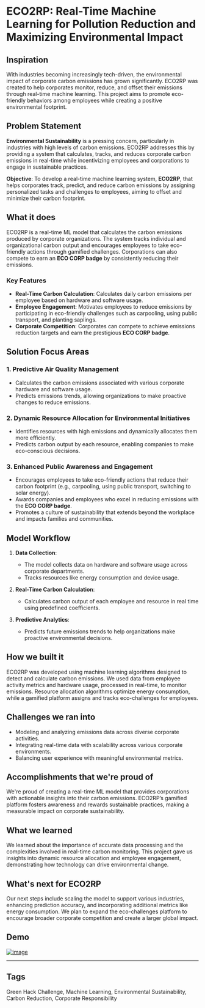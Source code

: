 # ECO2RP: Real-Time Machine Learning for Pollution Reduction and Maximizing Environmental Impact

## Inspiration
With industries becoming increasingly tech-driven, the environmental impact of corporate carbon emissions has grown significantly. ECO2RP was created to help corporates monitor, reduce, and offset their emissions through real-time machine learning. This project aims to promote eco-friendly behaviors among employees while creating a positive environmental footprint.

## Problem Statement
**Environmental Sustainability** is a pressing concern, particularly in industries with high levels of carbon emissions. ECO2RP addresses this by providing a system that calculates, tracks, and reduces corporate carbon emissions in real-time while incentivizing employees and corporations to engage in sustainable practices.

**Objective**: To develop a real-time machine learning system, **ECO2RP**, that helps corporates track, predict, and reduce carbon emissions by assigning personalized tasks and challenges to employees, aiming to offset and minimize their carbon footprint.

## What it does
ECO2RP is a real-time ML model that calculates the carbon emissions produced by corporate organizations. The system tracks individual and organizational carbon output and encourages employees to take eco-friendly actions through gamified challenges. Corporations can also compete to earn an **ECO CORP badge** by consistently reducing their emissions.

### Key Features
- **Real-Time Carbon Calculation**: Calculates daily carbon emissions per employee based on hardware and software usage.
- **Employee Engagement**: Motivates employees to reduce emissions by participating in eco-friendly challenges such as carpooling, using public transport, and planting saplings.
- **Corporate Competition**: Corporates can compete to achieve emissions reduction targets and earn the prestigious **ECO CORP badge**.

## Solution Focus Areas

### 1. Predictive Air Quality Management
- Calculates the carbon emissions associated with various corporate hardware and software usage.
- Predicts emissions trends, allowing organizations to make proactive changes to reduce emissions.

### 2. Dynamic Resource Allocation for Environmental Initiatives
- Identifies resources with high emissions and dynamically allocates them more efficiently.
- Predicts carbon output by each resource, enabling companies to make eco-conscious decisions.

### 3. Enhanced Public Awareness and Engagement
- Encourages employees to take eco-friendly actions that reduce their carbon footprint (e.g., carpooling, using public transport, switching to solar energy).
- Awards companies and employees who excel in reducing emissions with the **ECO CORP badge**.
- Promotes a culture of sustainability that extends beyond the workplace and impacts families and communities.

## Model Workflow
1. **Data Collection**:
   - The model collects data on hardware and software usage across corporate departments.
   - Tracks resources like energy consumption and device usage.

2. **Real-Time Carbon Calculation**:
   - Calculates carbon output of each employee and resource in real time using predefined coefficients.

3. **Predictive Analytics**:
   - Predicts future emissions trends to help organizations make proactive environmental decisions.

## How we built it
ECO2RP was developed using machine learning algorithms designed to detect and calculate carbon emissions. We used data from employee activity metrics and hardware usage, processed in real-time, to monitor emissions. Resource allocation algorithms optimize energy consumption, while a gamified platform assigns and tracks eco-challenges for employees.

## Challenges we ran into
- Modeling and analyzing emissions data across diverse corporate activities.
- Integrating real-time data with scalability across various corporate environments.
- Balancing user experience with meaningful environmental metrics.

## Accomplishments that we're proud of
We're proud of creating a real-time ML model that provides corporations with actionable insights into their carbon emissions. ECO2RP’s gamified platform fosters awareness and rewards sustainable practices, making a measurable impact on corporate sustainability.

## What we learned
We learned about the importance of accurate data processing and the complexities involved in real-time carbon monitoring. This project gave us insights into dynamic resource allocation and employee engagement, demonstrating how technology can drive environmental change.

## What's next for ECO2RP
Our next steps include scaling the model to support various industries, enhancing prediction accuracy, and incorporating additional metrics like energy consumption. We plan to expand the eco-challenges platform to encourage broader corporate competition and create a larger global impact.

## Demo
[![image](https://github.com/user-attachments/assets/078d4ba4-c984-4cb7-8238-d4ace93c7ac9)](https://github.com/user-attachments/assets/078d4ba4-c984-4cb7-8238-d4ace93c7ac9)

---
## Tags
Green Hack Challenge, Machine Learning, Environmental Sustainability, Carbon Reduction, Corporate Responsibility
